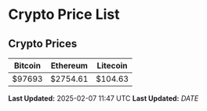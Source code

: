 # Crypto Price List

## Crypto Prices
| Bitcoin | Ethereum | Litecoin |
| ------- | -------- | -------- |
| $97693 | $2754.61 | $104.63 |
**Last Updated:** 2025-02-07 11:47 UTC
**Last Updated:** $DATE$
